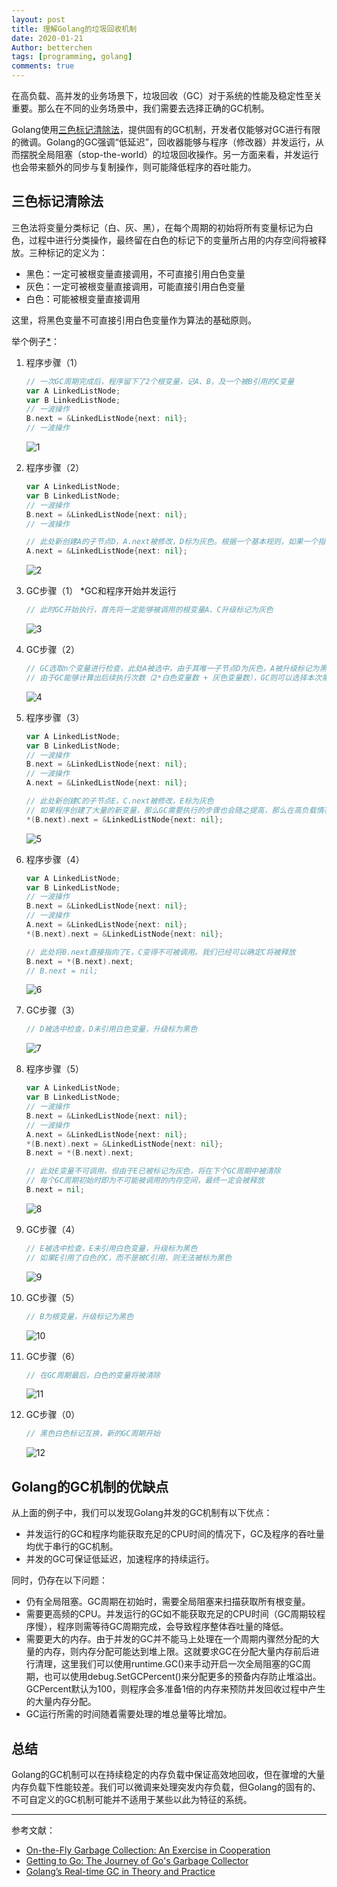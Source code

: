 ```yaml
---
layout: post
title: 理解Golang的垃圾回收机制
date: 2020-01-21
Author: betterchen
tags: [programming, golang]
comments: true
---
```

在高负载、高并发的业务场景下，垃圾回收（GC）对于系统的性能及稳定性至关重要。那么在不同的业务场景中，我们需要去选择正确的GC机制。

Golang使用[三色标记清除法](https://www.microsoft.com/en-us/research/uploads/prod/2016/12/On-the-fly-Garbage-Collection.pdf)，提供固有的GC机制，开发者仅能够对GC进行有限的微调。Golang的GC强调“低延迟”，回收器能够与程序（修改器）并发运行，从而摆脱全局阻塞（stop-the-world）的垃圾回收操作。另一方面来看，并发运行也会带来额外的同步与复制操作，则可能降低程序的吞吐能力。

## 三色标记清除法

三色法将变量分类标记（白、灰、黑），在每个周期的初始将所有变量标记为白色，过程中进行分类操作，最终留在白色的标记下的变量所占用的内存空间将被释放。三种标记的定义为：

- 黑色：一定可被根变量直接调用，不可直接引用白色变量
- 灰色：一定可被根变量直接调用，可能直接引用白色变量
- 白色：可能被根变量直接调用

这里，将黑色变量不可直接引用白色变量作为算法的基础原则。

举个例子[*](https://making.pusher.com/golangs-real-time-gc-in-theory-and-practice/index.html)：

1. 程序步骤（1）

   ``` go
   // 一次GC周期完成后，程序留下了2个根变量，记A、B，及一个被B引用的C变量
   var A LinkedListNode;
   var B LinkedListNode;
   // 一波操作
   B.next = &LinkedListNode{next: nil};
   // 一波操作
   ```

   ![1](https://raw.githubusercontent.com/betterchen/betterchen.github.io/master/images/tricolor-algorithm/1.png)

1. 程序步骤（2）

   ``` go
   var A LinkedListNode;
   var B LinkedListNode;
   // 一波操作
   B.next = &LinkedListNode{next: nil};
   // 一波操作

   // 此处新创建A的子节点D，A.next被修改，D标为灰色。根据一个基本规则，如果一个指针变量被修改，那么被引用者可直接被标记为有色
   A.next = &LinkedListNode{next: nil};
   ```

   ![2](https://raw.githubusercontent.com/betterchen/betterchen.github.io/master/images/tricolor-algorithm/2.png)

1. GC步骤（1） *GC和程序开始并发运行

   ``` go
   // 此时GC开始执行，首先将一定能够被调用的根变量A、C升级标记为灰色
   ```

   ![3](https://raw.githubusercontent.com/betterchen/betterchen.github.io/master/images/tricolor-algorithm/3.png)

1. GC步骤（2）

   ``` go
   // GC选取n个变量进行检查，此处A被选中，由于其唯一子节点D为灰色，A被升级标记为黑色
   // 由于GC能够计算出后续执行次数（2*白色变量数 + 灰色变量数），GC则可以选择本次需要检查的变量个数，但每次执行至少有1个变量会被选中
   ```

   ![4](https://raw.githubusercontent.com/betterchen/betterchen.github.io/master/images/tricolor-algorithm/4.png)

1. 程序步骤（3）

   ``` go
   var A LinkedListNode;
   var B LinkedListNode;
   // 一波操作
   B.next = &LinkedListNode{next: nil};
   // 一波操作
   A.next = &LinkedListNode{next: nil};

   // 此处新创建C的子节点E，C.next被修改，E标为灰色
   // 如果程序创建了大量的新变量，那么GC需要执行的步骤也会随之提高，那么在高负载情况下GC的执行时间可能延长
   *(B.next).next = &LinkedListNode{next: nil};
   ```

   ![5](https://raw.githubusercontent.com/betterchen/betterchen.github.io/master/images/tricolor-algorithm/5.png)

1. 程序步骤（4）

   ``` go
   var A LinkedListNode;
   var B LinkedListNode;
   // 一波操作
   B.next = &LinkedListNode{next: nil};
   // 一波操作
   A.next = &LinkedListNode{next: nil};
   *(B.next).next = &LinkedListNode{next: nil};

   // 此处将B.next直接指向了E，C变得不可被调用。我们已经可以确定C将被释放
   B.next = *(B.next).next;
   // B.next = nil;
   ```

   ![6](https://raw.githubusercontent.com/betterchen/betterchen.github.io/master/images/tricolor-algorithm/6.png)

1. GC步骤（3）

   ``` go
   // D被选中检查，D未引用白色变量，升级标为黑色
   ```

   ![7](https://raw.githubusercontent.com/betterchen/betterchen.github.io/master/images/tricolor-algorithm/7.png)

1. 程序步骤（5）

   ``` go
   var A LinkedListNode;
   var B LinkedListNode;
   // 一波操作
   B.next = &LinkedListNode{next: nil};
   // 一波操作
   A.next = &LinkedListNode{next: nil};
   *(B.next).next = &LinkedListNode{next: nil};
   B.next = *(B.next).next;

   // 此处E变量不可调用，但由于E已被标记为灰色，将在下个GC周期中被清除
   // 每个GC周期初始时即为不可能被调用的内存空间，最终一定会被释放
   B.next = nil;
   ```

   ![8](https://raw.githubusercontent.com/betterchen/betterchen.github.io/master/images/tricolor-algorithm/8.png)

1. GC步骤（4）

   ``` go
   // E被选中检查，E未引用白色变量，升级标为黑色
   // 如果E引用了白色的C，而不是被C引用，则无法被标为黑色
   ```

   ![9](https://raw.githubusercontent.com/betterchen/betterchen.github.io/master/images/tricolor-algorithm/9.png)

1. GC步骤（5）

   ``` go
   // B为根变量，升级标记为黑色
   ```

   ![10](https://raw.githubusercontent.com/betterchen/betterchen.github.io/master/images/tricolor-algorithm/10.png)

1. GC步骤（6）

   ``` go
   // 在GC周期最后，白色的变量将被清除
   ```

   ![11](https://raw.githubusercontent.com/betterchen/betterchen.github.io/master/images/tricolor-algorithm/11.png)

1. GC步骤（0）

   ``` go
   // 黑色白色标记互换，新的GC周期开始
   ```

   ![12](https://raw.githubusercontent.com/betterchen/betterchen.github.io/master/images/tricolor-algorithm/12.png)

## Golang的GC机制的优缺点

从上面的例子中，我们可以发现Golang并发的GC机制有以下优点：

- 并发运行的GC和程序均能获取充足的CPU时间的情况下，GC及程序的吞吐量均优于串行的GC机制。
- 并发的GC可保证低延迟，加速程序的持续运行。

同时，仍存在以下问题：

- 仍有全局阻塞。GC周期在初始时，需要全局阻塞来扫描获取所有根变量。
- 需要更高频的CPU。并发运行的GC如不能获取充足的CPU时间（GC周期较程序慢），程序则需等待GC周期完成，会导致程序整体吞吐量的降低。
- 需要更大的内存。由于并发的GC并不能马上处理在一个周期内骤然分配的大量的内存，则内存分配可能达到堆上限。这就要求GC在分配大量内存前后进行清理，这里我们可以使用runtime.GC()来手动开启一次全局阻塞的GC周期，也可以使用debug.SetGCPercent()来分配更多的预备内存防止堆溢出。GCPercent默认为100，则程序会多准备1倍的内存来预防并发回收过程中产生的大量内存分配。
- GC运行所需的时间随着需要处理的堆总量等比增加。

## 总结

Golang的GC机制可以在持续稳定的内存负载中保证高效地回收，但在骤增的大量内存负载下性能较差。我们可以微调来处理突发内存负载，但Golang的固有的、不可自定义的GC机制可能并不适用于某些以此为特征的系统。

---

参考文献：

- [On-the-Fly Garbage Collection: An Exercise in Cooperation](https://www.microsoft.com/en-us/research/uploads/prod/2016/12/On-the-fly-Garbage-Collection.pdf)
- [Getting to Go: The Journey of Go's Garbage Collector](https://blog.golang.org/ismmkeynote)
- [Golang’s Real-time GC in Theory and Practice](https://making.pusher.com/golangs-real-time-gc-in-theory-and-practice/index.html)
